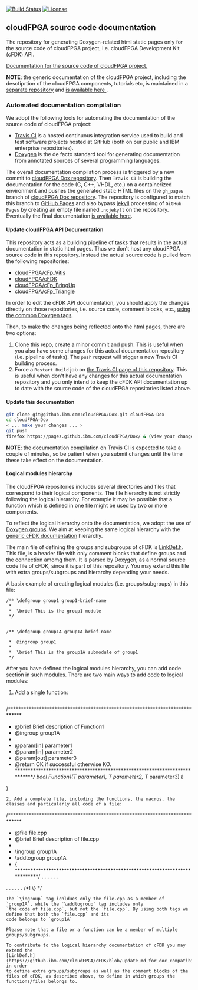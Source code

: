 [![Build Status](https://travis.ibm.com/cloudFPGA/Dox.svg?token=8sgWzx3xuqu53CzFUy8K&branch=master)](https://travis.ibm.com/cloudFPGA/Dox) [![License](https://img.shields.io/badge/License-Apache%202.0-blue.svg)](https://opensource.org/licenses/Apache-2.0)


## cloudFPGA source code documentation
The repository for generating Doxygen-related html static pages only for the source code of cloudFPGA project, 
i.e. cloudFPGA Development Kit (cFDK) API.

[Documentation for the source code of cloudFPGA project.](https://pages.github.ibm.com/cloudFPGA/Dox/)

**NOTE**: the generic documentation of the cloudFPGA project, including the desctiprtion of the cloudFPGA components,
tutorials etc, is maintained in a [separate repository](https://github.ibm.com/cloudFPGA/Doc/) and [is available here ](https://pages.github.ibm.com/cloudFPGA/Doc/).


### Automated documentation compilation

We adopt the following tools for automating the documentation of the source code of cloudFPGA project:
* [Travis CI](https://travis-ci.org/) is a hosted continuous integration service used to build and test software projects hosted at GitHub (both on our public and IBM enterprise repositories).
* [Doxygen](http://www.doxygen.nl/) is the de facto standard tool for generating documentation from annotated sources of several programming languages.

The overall documentation compilation process is triggered by a new commit to 
[cloudFPGA Dox repository](https://github.ibm.com/cloudFPGA/Dox). Then `Travis CI` is building the documentation for 
the code (C, C++, VHDL, etc.) on a containerized environment and pushes the generated static HTML files on the 
`gh_pages` branch of [cloudFPGA Dox repository](https://github.ibm.com/cloudFPGA/Dox). The repository is configured 
to match this branch to [GitHub Pages](https://help.github.com/en/github/working-with-github-pages/getting-started-with-github-pages) 
and also bypass [jekyll](https://jekyllrb.com/) processing of `GitHub Pages` by creating an empty file named 
`.nojekyll` on the repository. Eventually the final documentation 
[is available here](https://pages.github.ibm.com/cloudFPGA/Dox/).

#### Update cloudFPGA API Documentation

This repository acts as a building pipeline of tasks that results in the actual documentation in static html pages. 
Thus we don't host any cloudFPGA source code in this repository. 
Instead the actual source code is pulled from the following repositories:

* [cloudFPGA/cFp_Vitis](https://github.ibm.com/cloudFPGA/cFp_Vitis)
* [cloudFPGA/cFDK](https://github.ibm.com/cloudFPGA/cFDK)
* [cloudFPGA/cFp_BringUp](https://github.ibm.com/cloudFPGA/cFp_BringUp)
* [cloudFPGA/cFp_Triangle](https://github.ibm.com/cloudFPGA/cFp_Triangle)

In order to edit the cFDK API documentation, you should apply the changes directly on those repositories, 
i.e. source code, comment blocks, etc., [using the common Doxygen tags](http://www.doxygen.nl/manual/docblocks.html).

Then, to make the changes being reflected onto the html pages, there are two options:
1. Clone this repo, create a minor commit and push. This is useful when you also have some changes for this actual documentation repository (i.e. pipeline of tasks). The `push` request will trigger a new Travis CI building process.
2. Force a `Restart Build` job on [the Travis CI page of this repository](https://travis.ibm.com/cloudFPGA/Dox). This is useful when don't have any changes for this actual documentation repository and you only intend to keep the cFDK API documentation up to date with the source code of the cloudFPGA repositories listed above.

#### Update this documentation

```bash
git clone git@github.ibm.com:cloudFPGA/Dox.git cloudFPGA-Dox
cd cloudFPGA-Dox
< ... make your changes ... >
git push
firefox https://pages.github.ibm.com/cloudFPGA/Dox/ & (view your changes)
```

**NOTE**: the documentation compilation on Travis CI is expected to take a couple of minutes, so be patient when you submit changes until the time these take effect on the documentation.


#### Logical modules hierarchy

The cloudFPGA repositories includes several directories and files that correspond to their logical components. 
The file hierarchy is not strictly following the logical hierarchy. For example it may be possible that a function 
which is defined in one file might be used by two or more components.

To reflect the logical hierarchy onto the documentation, we adopt the use of 
[Doxygen groups](http://www.doxygen.nl/manual/grouping.html). We aim at keeping the same logical hierarchy with
the [generic cFDK documentation](https://pages.github.ibm.com/cloudFPGA/Doc/pages/cfdk.html#) hierarchy.

The main file of defining the groups and subgroups of cFDK is [LinkDef.h](https://github.ibm.com/cloudFPGA/cFDK/blob/update_md_for_doc_compatibility_did/DOC/LinkDef.h).
This file, is a header file with only comment blocks that define groups and the connection amomg them.
It is parsed by Doxygen, as a normal source code file of cFDK, since it is part of this repository.
You may extend this file with extra groups/subgroups and hierarchy depending your needs.
 
A basix example of creating logical modules (i.e. groups/subgroups) in this file:

```
/** \defgroup group1 group1-brief-name
 *
 *  \brief This is the group1 module
 */


/** \defgroup group1A group1A-brief-name

 *  @ingroup group1
 * 
 *  \brief This is the group1A submodule of group1
 */
```

After you have defined the logical modules hierarchy, you can add code section in such modules. There are two main
ways to add code to logical modules:
1. Add a single function:
   ```
  /*****************************************************************************
   * @brief Brief description of Function1
   * @ingroup group1A
   *
   * @param[in]  parameter1
   * @param[in]  parameter2
   * @param[out] parameter3
   * @return OK if successful otherwise KO.
 ******************************************************************************/
bool Function1(T* parameter1, T* parameter2, T* parameter3) {
  
  
  }
  
   ```
2. Add a complete file, including the functions, the macros, the classes and particularly all code of a file:
   ```
   /*****************************************************************************
   * @file       file.cpp
   * @brief      Brief description of file.cpp
   *
   * \ingroup group1A
   * \addtogroup group1A
   * \{
   *****************************************************************************/
   . . .
   . . .
   <The code of file.cpp >
   . . .
   . . .
   /*! \} */
 
   ```
   The `\ingroup` tag icnldues only the file.cpp as a member of `group1A`, while the `\addtogroup` tag includes only 
   `the code of file.cpp`, but not the `file.cpp`. By using both tags we define that both the `file.cpp` and its 
   code belongs to `group1A`

Please note that a file or a function can be a member of multiple groups/subgroups.

To contribute to the logical hierarchy documentation of cFDK you may extend the
[LinkDef.h](https://github.ibm.com/cloudFPGA/cFDK/blob/update_md_for_doc_compatibility_did/DOC/LinkDef.h), in order 
to define extra groups/subgroups as well as the comment blocks of the files of cFDK, as described above, to define in which groups the 
functions/files belongs to.
 